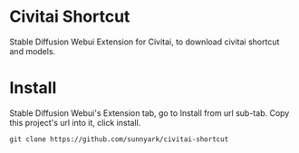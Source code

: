 # Civitai Shortcut
Stable Diffusion Webui Extension for Civitai, to download civitai shortcut and models.    

# Install
Stable Diffusion Webui's Extension tab, go to Install from url sub-tab. Copy this project's url into it, click install.

    git clone https://github.com/sunnyark/civitai-shortcut
    
